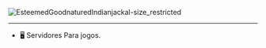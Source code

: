 ![EsteemedGoodnaturedIndianjackal-size_restricted](https://user-images.githubusercontent.com/88611462/192125855-9027b719-db8b-489d-ac27-87a853740604.gif)
_ _ _


- 🖥 Servidores Para jogos.
